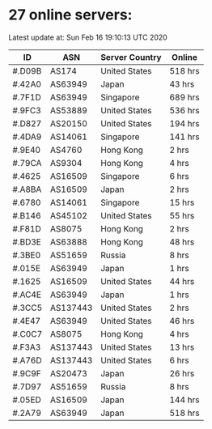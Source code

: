 # 27 online servers:

Latest update at: Sun Feb 16 19:10:13 UTC 2020

| ID | ASN | Server Country | Online |
| -- | --- | -------------- | ------ |
| #.D09B | AS174 | United States | 518 hrs |
| #.42A0 | AS63949 | Japan | 43 hrs |
| #.7F1D | AS63949 | Singapore | 689 hrs |
| #.9FC3 | AS53889 | United States | 536 hrs |
| #.D827 | AS20150 | United States | 194 hrs |
| #.4DA9 | AS14061 | Singapore | 141 hrs |
| #.9E40 | AS4760 | Hong Kong | 2 hrs |
| #.79CA | AS9304 | Hong Kong | 4 hrs |
| #.4625 | AS16509 | Singapore | 6 hrs |
| #.A8BA | AS16509 | Japan | 2 hrs |
| #.6780 | AS14061 | Singapore | 15 hrs |
| #.B146 | AS45102 | United States | 55 hrs |
| #.F81D | AS8075 | Hong Kong | 2 hrs |
| #.BD3E | AS63888 | Hong Kong | 48 hrs |
| #.3BE0 | AS51659 | Russia | 8 hrs |
| #.015E | AS63949 | Japan | 1 hrs |
| #.1625 | AS16509 | United States | 44 hrs |
| #.AC4E | AS63949 | Japan | 1 hrs |
| #.3CC5 | AS137443 | United States | 2 hrs |
| #.4E47 | AS63949 | United States | 46 hrs |
| #.C0C7 | AS8075 | Hong Kong | 4 hrs |
| #.F3A3 | AS137443 | United States | 13 hrs |
| #.A76D | AS137443 | United States | 6 hrs |
| #.9C9F | AS20473 | Japan | 26 hrs |
| #.7D97 | AS51659 | Russia | 8 hrs |
| #.05ED | AS16509 | Japan | 144 hrs |
| #.2A79 | AS63949 | Japan | 518 hrs |

